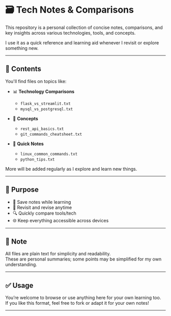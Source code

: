 # 🗃️ Tech Notes & Comparisons

This repository is a personal collection of concise notes, comparisons, and key insights across various technologies, tools, and concepts.

I use it as a quick reference and learning aid whenever I revisit or explore something new.

---

## 📂 Contents

You'll find files on topics like:

- 📊 **Technology Comparisons**
  - `flask_vs_streamlit.txt`
  - `mysql_vs_postgresql.txt`

- 🔧 **Concepts**
  - `rest_api_basics.txt`
  - `git_commands_cheatsheet.txt`

- 🧠 **Quick Notes**
  - `linux_common_commands.txt`
  - `python_tips.txt`

More will be added regularly as I explore and learn new things.

---

## 📌 Purpose

- 📝 Save notes while learning
- 🔁 Revisit and revise anytime
- 🔍 Quickly compare tools/tech
- 🌐 Keep everything accessible across devices

---

## 🧾 Note

All files are plain text for simplicity and readability.  
These are personal summaries; some points may be simplified for my own understanding.

---

## ✅ Usage

You’re welcome to browse or use anything here for your own learning too.  
If you like this format, feel free to fork or adapt it for your own notes!

---

